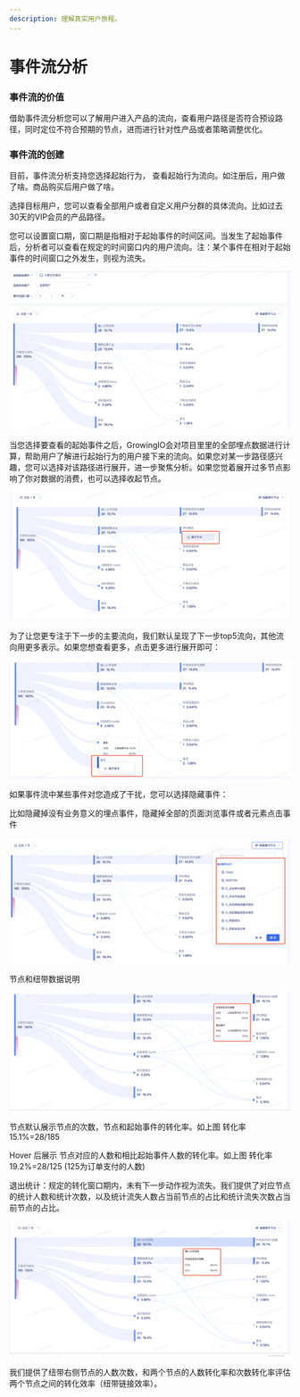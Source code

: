 ```yaml
---
description: 理解真实用户旅程。
---
```


# 事件流分析

### 事件流的价值

借助事件流分析您可以了解用户进入产品的流向，查看用户路径是否符合预设路径，同时定位不符合预期的节点，进而进行针对性产品或者策略调整优化。

### 事件流的创建

目前，事件流分析支持您选择起始行为， 查看起始行为流向。如注册后，用户做了啥。商品购买后用户做了啥。

选择目标用户，您可以查看全部用户或者自定义用户分群的具体流向。比如过去30天的VIP会员的产品路径。

您可以设置窗口期，窗口期是指相对于起始事件的时间区间。当发生了起始事件后，分析者可以查看在规定的时间窗口内的用户流向。注：某个事件在相对于起始事件的时间窗口之外发生，则视为流失。

![](../../.gitbook/assets/image%20%28598%29.png)

当您选择要查看的起始事件之后，GrowingIO会对项目里里的全部埋点数据进行计算，帮助用户了解进行起始行为的用户接下来的流向。如果您对某一步路径感兴趣，您可以选择对该路径进行展开，进一步聚焦分析。如果您觉着展开过多节点影响了你对数据的消费，也可以选择收起节点。

![](../../.gitbook/assets/shi-jian-liu-2.png)

为了让您更专注于下一步的主要流向，我们默认呈现了下一步top5流向，其他流向用更多表示。如果您想查看更多，点击更多进行展开即可：

![](../../.gitbook/assets/image%20%28604%29.png)

如果事件流中某些事件对您造成了干扰，您可以选择隐藏事件：

比如隐藏掉没有业务意义的埋点事件，隐藏掉全部的页面浏览事件或者元素点击事件

![](../../.gitbook/assets/image%20%28600%29.png)

节点和纽带数据说明

![](../../.gitbook/assets/shi-jian-liu-jie-dian-.png)

节点默认展示节点的次数，节点和起始事件的转化率。如上图 转化率15.1%=28/185

Hover 后展示 节点对应的人数和相比起始事件人数的转化率。如上图 转化率19.2%=28/125 \(125为订单支付的人数\)

退出统计：规定的转化窗口期内，未有下一步动作视为流失。我们提供了对应节点的统计人数和统计次数，以及统计流失人数占当前节点的占比和统计流失次数占当前节点的占比。

![](../../.gitbook/assets/shi-jian-liu-niu-dai-.png)

我们提供了纽带右侧节点的人数次数，和两个节点的人数转化率和次数转化率评估两个节点之间的转化效率（纽带链接效率）。

